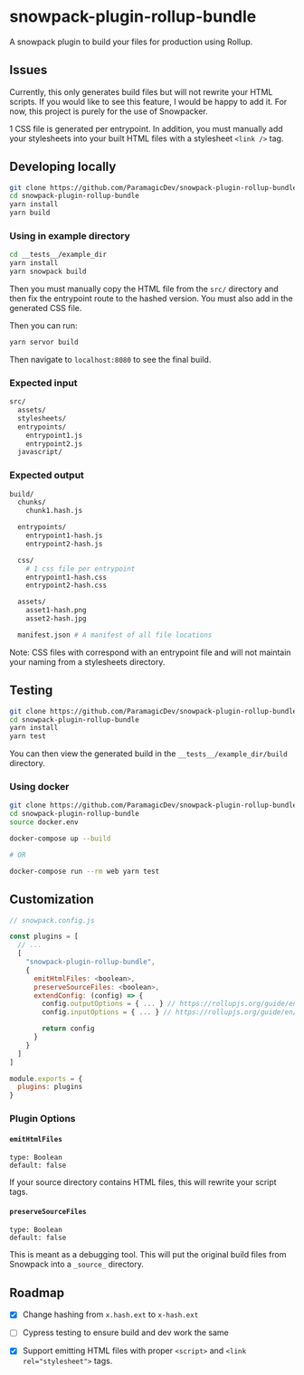 # snowpack-plugin-rollup-bundle

A snowpack plugin to build your files for production using Rollup.

## Issues

Currently, this only generates build files but will not rewrite your
HTML scripts. If you would like to see this feature, I would be happy to
add it. For now, this project is purely for the use of Snowpacker.

1 CSS file is generated per entrypoint. In addition, you must manually
add your stylesheets into your built HTML files with a stylesheet `<link />` tag.

## Developing locally

```bash
git clone https://github.com/ParamagicDev/snowpack-plugin-rollup-bundle
cd snowpack-plugin-rollup-bundle
yarn install
yarn build
```

### Using in example directory

```bash
cd __tests__/example_dir
yarn install
yarn snowpack build
```

Then you must manually copy the HTML file from the `src/` directory
and then fix the entrypoint route to the hashed version. You must
also add in the generated CSS file.

Then you can run:

```bash
yarn servor build
```

Then navigate to `localhost:8080` to see the final build.

### Expected input

```bash
src/
  assets/
  stylesheets/
  entrypoints/
    entrypoint1.js
    entrypoint2.js
  javascript/
```

### Expected output

```bash
build/
  chunks/
    chunk1.hash.js

  entrypoints/
    entrypoint1-hash.js
    entrypoint2-hash.js

  css/
    # 1 css file per entrypoint
    entrypoint1-hash.css
    entrypoint2-hash.css

  assets/
    asset1-hash.png
    asset2-hash.jpg

  manifest.json # A manifest of all file locations
```

Note: CSS files with correspond with an entrypoint file and will not
maintain your naming from a stylesheets directory.

## Testing

```bash
git clone https://github.com/ParamagicDev/snowpack-plugin-rollup-bundle/tree/development/
cd snowpack-plugin-rollup-bundle
yarn install
yarn test
```

You can then view the generated build in the `__tests__/example_dir/build` directory.

### Using docker

```bash
git clone https://github.com/ParamagicDev/snowpack-plugin-rollup-bundle/tree/development/
cd snowpack-plugin-rollup-bundle
source docker.env

docker-compose up --build

# OR

docker-compose run --rm web yarn test
```

## Customization

```js
// snowpack.config.js

const plugins = [
  // ...
  [
    "snowpack-plugin-rollup-bundle",
    {
      emitHtmlFiles: <boolean>,
      preserveSourceFiles: <boolean>,
      extendConfig: (config) => {
        config.outputOptions = { ... } // https://rollupjs.org/guide/en/#outputoptions-object
        config.inputOptions = { ... } // https://rollupjs.org/guide/en/#outputoptions-object

        return config
      }
    }
  ]
]

module.exports = {
  plugins: plugins
}
```

### Plugin Options

#### `emitHtmlFiles`

`type: Boolean`
<br />
`default: false`

If your source directory contains HTML files, this will rewrite your
script tags.

#### `preserveSourceFiles`

`type: Boolean`
<br />
`default: false`

This is meant as a debugging tool. This will put the original build
files from Snowpack into a `_source_` directory.

## Roadmap

- [x] Change hashing from `x.hash.ext` to `x-hash.ext`

- [ ] Cypress testing to ensure build and dev work the same

- [x] Support emitting HTML files with proper `<script>` and `<link
rel="stylesheet">` tags.
